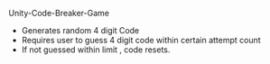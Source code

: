 Unity-Code-Breaker-Game

- Generates random 4 digit Code
- Requires user to guess 4 digit code within certain attempt count
- If not guessed within limit , code resets.
